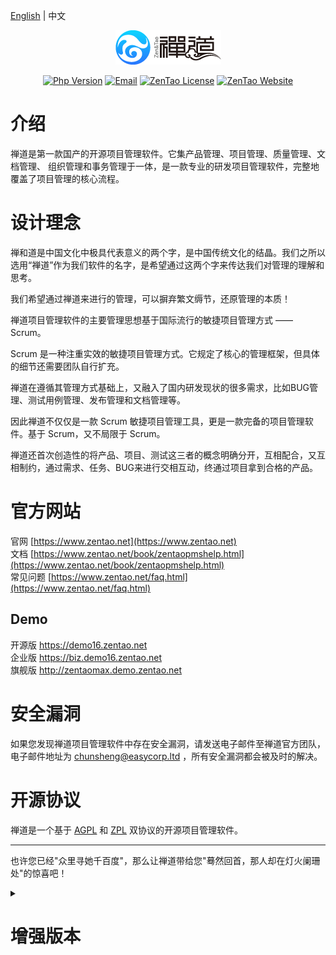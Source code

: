 [English](README.md) | 中文

<p align="center"><a href="https://www.zentao.net" target="_blank" rel="noopener noreferrer"><img src="doc/img/zentao-cn.png" alt="ZenTao Logo"></a></p>

<p align="center">
  <a href="https://www.php.net"><img src="https://img.shields.io/badge/php-%3E=5.6-brightgreen.svg?maxAge=2592000" alt="Php Version"></a>
	<a href="mailto:chunsheng@easycorp.ltd"><img src="https://img.shields.io/badge/Email-chunsheng@easycorp.ltd-ea644a" alt="Email" /></a>
  <a href="https://github.com/easysoft/zentaopms/blob/master/COPYING"><img src="https://img.shields.io/badge/License-AGPL%20+%20ZPL-blue" alt="ZenTao License"></a>
  <a href="https://www.zentao.net"><img src="https://img.shields.io/badge/Website-www.zentao.net-blue" alt="ZenTao Website"></a>
</p>

# 介绍

禅道是第一款国产的开源项目管理软件。它集产品管理、项目管理、质量管理、文档管理、 组织管理和事务管理于一体，是一款专业的研发项目管理软件，完整地覆盖了项目管理的核心流程。

# 设计理念

禅和道是中国文化中极具代表意义的两个字，是中国传统文化的结晶。我们之所以选用“禅道”作为我们软件的名字，是希望通过这两个字来传达我们对管理的理解和思考。

我们希望通过禅道来进行的管理，可以摒弃繁文缛节，还原管理的本质！

禅道项目管理软件的主要管理思想基于国际流行的敏捷项目管理方式 —— Scrum。

Scrum 是一种注重实效的敏捷项目管理方式。它规定了核心的管理框架，但具体的细节还需要团队自行扩充。

禅道在遵循其管理方式基础上，又融入了国内研发现状的很多需求，比如BUG管理、测试用例管理、发布管理和文档管理等。

因此禅道不仅仅是一款 Scrum 敏捷项目管理工具，更是一款完备的项目管理软件。基于 Scrum，又不局限于 Scrum。

禅道还首次创造性的将产品、项目、测试这三者的概念明确分开，互相配合，又互相制约，通过需求、任务、BUG来进行交相互动，终通过项目拿到合格的产品。

# 官方网站

官网 [https://www.zentao.net](https://www.zentao.net)  
文档 [https://www.zentao.net/book/zentaopmshelp.html](https://www.zentao.net/book/zentaopmshelp.html)  
常见问题 [https://www.zentao.net/faq.html](https://www.zentao.net/faq.html)

## Demo

开源版 https://demo16.zentao.net  
企业版 https://biz.demo16.zentao.net  
旗舰版 http://zentaomax.demo.zentao.net

# 安全漏洞

如果您发现禅道项目管理软件中存在安全漏洞，请发送电子邮件至禅道官方团队，电子邮件地址为 chunsheng@easycorp.ltd ，所有安全漏洞都会被及时的解决。

# 开源协议

禅道是一个基于 [AGPL](https://www.gnu.org/licenses/agpl-3.0.en.html) 和 [ZPL](http://zpl.pub/page/zplv12.html) 双协议的开源项目管理软件。

----

也许您已经"众里寻她千百度"，那么让禅道带给您"蓦然回首，那人却在灯火阑珊处"的惊喜吧！

<details>
<summary><h1>增强版本<h1/></summary>

如果开源版的功能不能满足您的需要，可以考虑禅道[企业版](https://www.zentao.net/page/enterprise.html)、[旗舰版](https://www.zentao.net/page/max.html)或[云禅道](https://www.chandao.net)。

## 企业版

> 前往查看[企业版和开源版的对比](https://www.zentao.net/page/enterprise.html#diff)。

禅道企业版是在禅道开源版的基础上增加增强功能的版本，该版本也基于项目管理的流程做了横向拓展，覆盖了更多的角色。

一方面，企业版可以企业提供更完善的服务；增强功能更加适合企业的内部流程化管理。

另一方面，企业版还增加了运维管理、OA办公管理、反馈管理，以及文档的版本管理及在线预览等功能，可以更有效地支持客户在研发管理流程之外的相关工作，为企业项目管理流程提供更全面的支撑。

## 旗舰版

> 前往查看[旗舰版功能对比](https://www.zentao.net/page/max.html#diff)。

旗舰版作为禅道最高的版本系列，可以完整覆盖项目管理的各个过程，帮助企业建立研发管理体系，提高企业管理流程的稳健性和项目管理成熟度，大大增加项目成功的概率。

旗舰版增强了流程控制、过程定义、项目度量、问题管理、风险管控、质量保证、项目报告等方面的功能，同时可以支持CMMI标准的落地实施，帮助企业通过CMMI评估，提升研发管理能力。

## 云禅道

> 前往了解和体验[云禅道](https://www.chandao.net)。

云禅道是禅道企业版和旗舰版的 SaaS 服务，使用便捷，一键即可开通，无需维护，禅道版本自动升级；资源与服务支持灵活扩容，资源按需购买；提供覆盖全国的CDN服务，访问更快；HTTPS协议加密，更加安全；数据自动备份，随时下载备份至本地。

</details>

